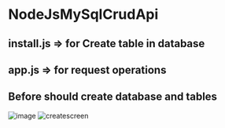 # NodeJsMySqlCrudApi
## install.js => for Create table in database
## app.js => for request operations
## Before should create database and tables
![image](https://user-images.githubusercontent.com/53389814/122653808-e7696e00-d14f-11eb-91f8-0a21edc64625.png)
![createscreen](https://user-images.githubusercontent.com/53389814/122653828-0a941d80-d150-11eb-8c67-d7aac9986727.JPG)
